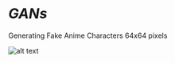 # _GANs_
Generating Fake Anime Characters 64x64 pixels

![alt text](https://github.com/[abhisheksara2001]/[_GANs_]/blob/[main]/dcgan-anime120-64_2.gif?raw=true)
